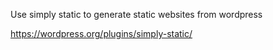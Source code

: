 Use simply static to generate static websites from wordpress

https://wordpress.org/plugins/simply-static/